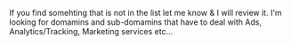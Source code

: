 If you find somehting that is not in the list let me know & I will review it.
I'm looking for domamins and sub-domamins that have to deal with Ads, Analytics/Tracking, Marketing services etc...
